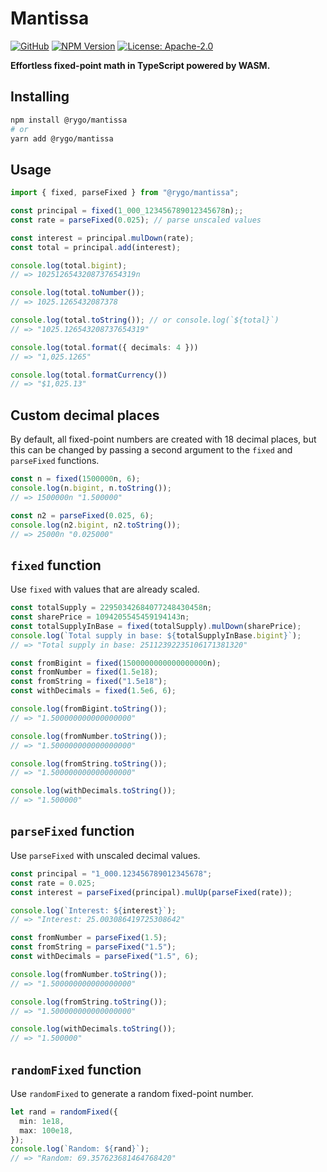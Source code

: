 # Mantissa

[![GitHub](https://img.shields.io/badge/ryangoree%2Fmantissa-151b23?logo=github)](https://github.com/ryangoree/mantissa)
[![NPM Version](https://img.shields.io/badge/%40rygo%2Fmantissa-cb3837?logo=npm)](https://npmjs.com/package/@rygo/mantissa)
[![License: Apache-2.0](https://img.shields.io/badge/Apache%202.0-23454d?logo=apache)](./LICENSE)

**Effortless fixed-point math in TypeScript powered by WASM.**

## Installing

```sh
npm install @rygo/mantissa
# or
yarn add @rygo/mantissa
```

## Usage

```ts
import { fixed, parseFixed } from "@rygo/mantissa";

const principal = fixed(1_000_123456789012345678n);;
const rate = parseFixed(0.025); // parse unscaled values

const interest = principal.mulDown(rate);
const total = principal.add(interest);

console.log(total.bigint);
// => 1025126543208737654319n

console.log(total.toNumber());
// => 1025.1265432087378

console.log(total.toString()); // or console.log(`${total}`)
// => "1025.126543208737654319"

console.log(total.format({ decimals: 4 }))
// => "1,025.1265"

console.log(total.formatCurrency())
// => "$1,025.13"
```

## Custom decimal places

By default, all fixed-point numbers are created with 18 decimal places, but this can be changed by passing a second argument to the `fixed` and `parseFixed` functions.

```ts
const n = fixed(1500000n, 6);
console.log(n.bigint, n.toString());
// => 1500000n "1.500000"

const n2 = parseFixed(0.025, 6);
console.log(n2.bigint, n2.toString());
// => 25000n "0.025000"
```

## `fixed` function

Use `fixed` with values that are already scaled.

```ts
const totalSupply = 22950342684077248430458n;
const sharePrice = 1094205545459194143n;
const totalSupplyInBase = fixed(totalSupply).mulDown(sharePrice);
console.log(`Total supply in base: ${totalSupplyInBase.bigint}`);
// => "Total supply in base: 25112392235106171381320"
```

```ts
const fromBigint = fixed(1500000000000000000n);
const fromNumber = fixed(1.5e18);
const fromString = fixed("1.5e18");
const withDecimals = fixed(1.5e6, 6);

console.log(fromBigint.toString());
// => "1.500000000000000000"

console.log(fromNumber.toString());
// => "1.500000000000000000"

console.log(fromString.toString());
// => "1.500000000000000000"

console.log(withDecimals.toString());
// => "1.500000"
```

## `parseFixed` function

Use `parseFixed` with unscaled decimal values.

```ts
const principal = "1_000.123456789012345678";
const rate = 0.025;
const interest = parseFixed(principal).mulUp(parseFixed(rate));

console.log(`Interest: ${interest}`);
// => "Interest: 25.003086419725308642"
```

```ts
const fromNumber = parseFixed(1.5);
const fromString = parseFixed("1.5");
const withDecimals = parseFixed("1.5", 6);

console.log(fromNumber.toString());
// => "1.500000000000000000"

console.log(fromString.toString());
// => "1.500000000000000000"

console.log(withDecimals.toString());
// => "1.500000"
```

## `randomFixed` function

Use `randomFixed` to generate a random fixed-point number.

```ts
let rand = randomFixed({
  min: 1e18,
  max: 100e18,
});
console.log(`Random: ${rand}`);
// => "Random: 69.357623681464768420"
```

